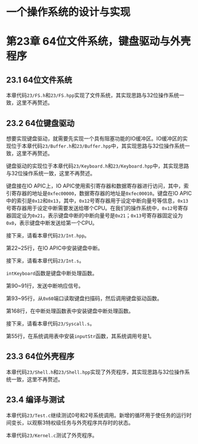 # 一个操作系统的设计与实现

# 第23章 64位文件系统，键盘驱动与外壳程序

## 23.1 64位文件系统

本章代码`23/FS.h`和`23/FS.hpp`实现了文件系统，其实现思路与32位操作系统一致，这里不再赘述。

## 23.2 64位键盘驱动

想要实现键盘驱动，就需要先实现一个具有阻塞功能的IO缓冲区。IO缓冲区的实现位于本章代码`23/Buffer.h`和`23/Buffer.hpp`中，其实现思路与32位操作系统一致，这里不再赘述。

键盘驱动的实现位于本章代码`23/Keyboard.h`和`23/Keyboard.hpp`中，其实现思路与32位操作系统一致，这里不再赘述。

键盘接在IO APIC上，IO APIC使用索引寄存器和数据寄存器进行访问，其中，索引寄存器的地址是`0xfec00000`，数据寄存器的地址是`0xfec00010`。键盘在IO APIC中的索引是`0x12`和`0x13`，其中，`0x12`号寄存器用于设定中断向量号等信息，`0x13`号寄存器用于设定中断需要发送给哪个CPU。在我们的操作系统中，`0x12`号寄存器固定设为`0x21`，表示键盘中断的中断向量号是`0x21`；`0x13`号寄存器固定设为`0x0`，表示键盘中断发送给第一个CPU。

接下来，请看本章代码`23/Int.hpp`。

第22\~25行，在IO APIC中安装键盘中断。

接下来，请看本章代码`23/Int.s`。

`intKeyboard`函数是键盘中断处理函数。

第90\~91行，发送中断响应信号。

第93\~95行，从`0x60`端口读取键盘扫描码，然后调用键盘驱动函数。

第168行，在中断处理函数表中安装键盘中断处理函数。

接下来，请看本章代码`23/Syscall.s`。

第55行，在系统调用表中安装`inputStr`函数，其系统调用号是1。

## 23.3 64位外壳程序

本章代码`23/Shell.h`和`23/Shell.hpp`实现了外壳程序，其实现思路与32位操作系统一致，这里不再赘述。

## 23.4 编译与测试

本章代码`23/Test.c`继续测试0号和2号系统调用。新增的循环用于使任务的运行时间变长，以观察3特权级任务与外壳程序共存时的状态。

本章代码`23/Kernel.c`测试了外壳程序。

